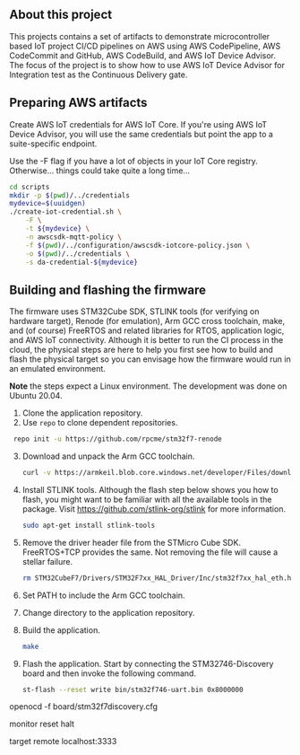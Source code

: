 ## About this project

This projects contains a set of artifacts to demonstrate
microcontroller based IoT project CI/CD pipelines on AWS using AWS
CodePipeline, AWS CodeCommit and GitHub, AWS CodeBuild, and AWS IoT
Device Advisor. The focus of the project is to show how to use AWS IoT
Device Advisor for Integration test as the Continuous Delivery gate.


## Preparing AWS artifacts

Create AWS IoT credentials for AWS IoT Core. If you're using AWS IoT
Device Advisor, you will use the same credentials but point the app to
a suite-specific endpoint.

Use the -F flag if you have a lot of objects in your IoT Core
registry. Otherwise... things could take quite a long time...

```bash
cd scripts
mkdir -p $(pwd)/../credentials
mydevice=$(uuidgen)
./create-iot-credential.sh \
    -F \
    -t ${mydevice} \
    -n awscsdk-mqtt-policy \
    -f $(pwd)/../configuration/awscsdk-iotcore-policy.json \
    -o $(pwd)/../credentials \
    -s da-credential-${mydevice}
```

## Building and flashing the firmware

The firmware uses STM32Cube SDK, STLINK tools (for verifying on
hardware target), Renode (for emulation), Arm GCC cross toolchain,
make, and (of course) FreeRTOS and related libraries for RTOS,
application logic, and AWS IoT connectivity.  Although it is better to
run the CI process in the cloud, the physical steps are here to help
you first see how to build and flash the physical target so you can
envisage how the firmware would run in an emulated environment.

**Note** the steps expect a Linux environment. The development was
done on Ubuntu 20.04.

1. Clone the application repository.
2. Use `repo` to clone dependent repositories.

  ```bash
   repo init -u https://github.com/rpcme/stm32f7-renode
   ```
3. Download and unpack the Arm GCC toolchain.

   ```bash
   curl -v https://armkeil.blob.core.windows.net/developer/Files/downloads/gnu-rm/10.3-2021.10/gcc-arm-none-eabi-10.3-2021.10-x86_64-linux.tar.bz2 | tar xjf -
   ```

4. Install STLINK tools. Although the flash step below shows you how
   to flash, you might want to be familiar with all the available
   tools in the package.  Visit https://github.com/stlink-org/stlink
   for more information.
   
   ```bash
   sudo apt-get install stlink-tools
   ```
4. Remove the driver header file from the STMicro Cube
   SDK. FreeRTOS+TCP provides the same. Not removing the file will
   cause a stellar failure.
   
   ```bash
   rm STM32CubeF7/Drivers/STM32F7xx_HAL_Driver/Inc/stm32f7xx_hal_eth.h
   ```
4. Set PATH to include the Arm GCC toolchain.
5. Change directory to the application repository.
6. Build the application.

   ```bash
   make
   ```
7. Flash the application. Start by connecting the STM32746-Discovery
   board and then invoke the following command.
   
   ```bash
   st-flash --reset write bin/stm32f746-uart.bin 0x8000000
   ```
   


openocd -f board/stm32f7discovery.cfg

monitor reset halt

target remote localhost:3333

